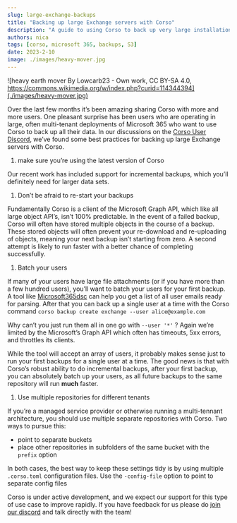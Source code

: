 ```yaml
---
slug: large-exchange-backups
title: "Backing up large Exchange servers with Corso"
description: "A guide to using Corso to back up very large installations"
authors: nica
tags: [corso, microsoft 365, backups, S3]
date: 2023-2-10
image: ./images/heavy-mover.jpg
---
```


![heavy earth mover By Lowcarb23 - Own work, CC BY-SA 4.0, https://commons.wikimedia.org/w/index.php?curid=114344394](./images/heavy-mover.jpg)

Over the last few months it’s been amazing sharing Corso with more and more users. One pleasant surprise has been users
who are operating in large, often multi-tenant deployments of Microsoft 365 who want to use Corso to back up all their
data. In our discussions on the [Corso User Discord](https://discord.gg/Gd63GRFvcb), we’ve found some best practices for
backing up large Exchange servers with Corso.
<!-- truncate -->
1. make sure you’re using the latest version of Corso

Our recent work has included support for incremental backups, which you’ll definitely need for larger data sets.

1. Don’t be afraid to re-start your backups

Fundamentally Corso is a client of the Microsoft Graph API, which like all large object API’s, isn’t 100% predictable.
In the event of a failed backup, Corso will often have stored multiple objects in the course of a backup. These stored
objects will often prevent your re-download and re-uploading of objects, meaning your next backup isn’t starting from
zero. A second attempt is likely to run faster with a better chance of completing successfully.

1. Batch your users

If many of your users have large file attachments (or if you have more than a few hundred users), you’ll want to batch
your users for your first backup. A tool like [Microsoft365dsc](https://microsoft365dsc.com/) can help you get a list
of all user emails ready for parsing. After that you can back up a single user at a time with the Corso command
`corso backup create exchange --user alice@example.com`

Why can’t you just run them all in one go with `--user '*'` ? Again we’re limited by the Microsoft’s Graph API which
often has timeouts, 5xx errors, and throttles its clients.

While the tool will accept an array of users, it probably makes sense just to run your first backups for a single user
at a time. The good news is that with Corso’s robust ability to do incremental backups, after your first backup, you can
absolutely batch up your users, as all future backups to the same repository will run **much** faster.

1. Use multiple repositories for different tenants

If you’re a managed service provider or otherwise running a multi-tennant architecture, you should use multiple separate
repositories with Corso. Two ways to pursue this:

- point to separate buckets
- place other repositories in subfolders of the same bucket with the `prefix` option

In both cases, the best way to keep these settings tidy is by using multiple `.corso.toml` configuration files. Use the
`-config-file` option to point to separate config files

Corso is under active development, and we expect our support for this type of use case to improve rapidly.
If you have feedback for us please do [join our discord](https://discord.gg/Gd63GRFvcb) and talk directly with the team!
